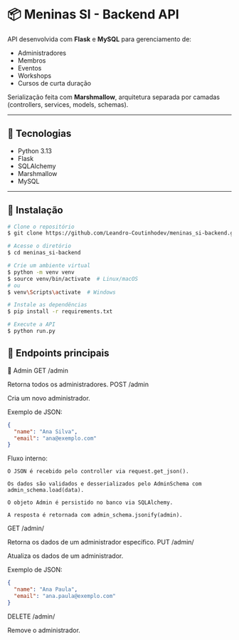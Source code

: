 # 📦 Meninas SI - Backend API

API desenvolvida com **Flask** e **MySQL** para gerenciamento de:
- Administradores
- Membros
- Eventos
- Workshops
- Cursos de curta duração

Serialização feita com **Marshmallow**, arquitetura separada por camadas (controllers, services, models, schemas).

---

## 🚀 Tecnologias
- Python 3.13
- Flask
- SQLAlchemy
- Marshmallow
- MySQL

---

## 🔧 Instalação

```bash
# Clone o repositório
$ git clone https://github.com/Leandro-Coutinhodev/meninas_si-backend.git

# Acesse o diretório
$ cd meninas_si-backend

# Crie um ambiente virtual
$ python -m venv venv
$ source venv/bin/activate  # Linux/macOS
# ou
$ venv\Scripts\activate  # Windows

# Instale as dependências
$ pip install -r requirements.txt

# Execute a API
$ python run.py
```
## 📌 Endpoints principais
🔹 Admin
GET /admin

Retorna todos os administradores.
POST /admin

Cria um novo administrador.

Exemplo de JSON:
```json
{
  "name": "Ana Silva",
  "email": "ana@exemplo.com"
}
```
Fluxo interno:

    O JSON é recebido pelo controller via request.get_json().

    Os dados são validados e desserializados pelo AdminSchema com admin_schema.load(data).

    O objeto Admin é persistido no banco via SQLAlchemy.

    A resposta é retornada com admin_schema.jsonify(admin).

GET /admin/<id>

Retorna os dados de um administrador específico.
PUT /admin/<id>

Atualiza os dados de um administrador.

Exemplo de JSON:
```json
{
  "name": "Ana Paula",
  "email": "ana.paula@exemplo.com"
}
```
DELETE /admin/<id>

Remove o administrador.
